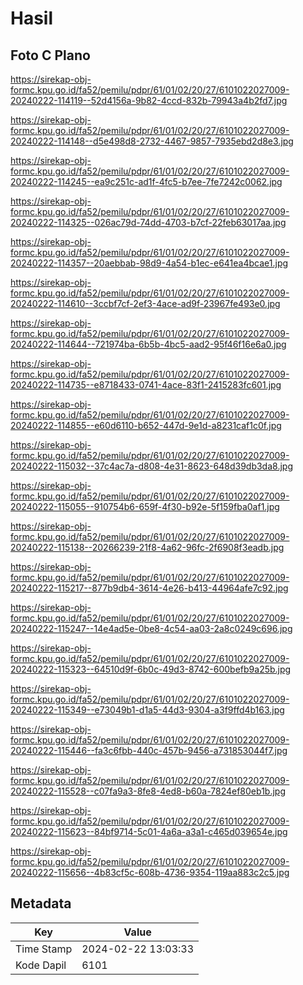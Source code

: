# Hasil

## Foto C Plano

https://sirekap-obj-formc.kpu.go.id/fa52/pemilu/pdpr/61/01/02/20/27/6101022027009-20240222-114119--52d4156a-9b82-4ccd-832b-79943a4b2fd7.jpg

https://sirekap-obj-formc.kpu.go.id/fa52/pemilu/pdpr/61/01/02/20/27/6101022027009-20240222-114148--d5e498d8-2732-4467-9857-7935ebd2d8e3.jpg

https://sirekap-obj-formc.kpu.go.id/fa52/pemilu/pdpr/61/01/02/20/27/6101022027009-20240222-114245--ea9c251c-ad1f-4fc5-b7ee-7fe7242c0062.jpg

https://sirekap-obj-formc.kpu.go.id/fa52/pemilu/pdpr/61/01/02/20/27/6101022027009-20240222-114325--026ac79d-74dd-4703-b7cf-22feb63017aa.jpg

https://sirekap-obj-formc.kpu.go.id/fa52/pemilu/pdpr/61/01/02/20/27/6101022027009-20240222-114357--20aebbab-98d9-4a54-b1ec-e641ea4bcae1.jpg

https://sirekap-obj-formc.kpu.go.id/fa52/pemilu/pdpr/61/01/02/20/27/6101022027009-20240222-114610--3ccbf7cf-2ef3-4ace-ad9f-23967fe493e0.jpg

https://sirekap-obj-formc.kpu.go.id/fa52/pemilu/pdpr/61/01/02/20/27/6101022027009-20240222-114644--721974ba-6b5b-4bc5-aad2-95f46f16e6a0.jpg

https://sirekap-obj-formc.kpu.go.id/fa52/pemilu/pdpr/61/01/02/20/27/6101022027009-20240222-114735--e8718433-0741-4ace-83f1-2415283fc601.jpg

https://sirekap-obj-formc.kpu.go.id/fa52/pemilu/pdpr/61/01/02/20/27/6101022027009-20240222-114855--e60d6110-b652-447d-9e1d-a8231caf1c0f.jpg

https://sirekap-obj-formc.kpu.go.id/fa52/pemilu/pdpr/61/01/02/20/27/6101022027009-20240222-115032--37c4ac7a-d808-4e31-8623-648d39db3da8.jpg

https://sirekap-obj-formc.kpu.go.id/fa52/pemilu/pdpr/61/01/02/20/27/6101022027009-20240222-115055--910754b6-659f-4f30-b92e-5f159fba0af1.jpg

https://sirekap-obj-formc.kpu.go.id/fa52/pemilu/pdpr/61/01/02/20/27/6101022027009-20240222-115138--20266239-21f8-4a62-96fc-2f6908f3eadb.jpg

https://sirekap-obj-formc.kpu.go.id/fa52/pemilu/pdpr/61/01/02/20/27/6101022027009-20240222-115217--877b9db4-3614-4e26-b413-44964afe7c92.jpg

https://sirekap-obj-formc.kpu.go.id/fa52/pemilu/pdpr/61/01/02/20/27/6101022027009-20240222-115247--14e4ad5e-0be8-4c54-aa03-2a8c0249c696.jpg

https://sirekap-obj-formc.kpu.go.id/fa52/pemilu/pdpr/61/01/02/20/27/6101022027009-20240222-115323--64510d9f-6b0c-49d3-8742-600befb9a25b.jpg

https://sirekap-obj-formc.kpu.go.id/fa52/pemilu/pdpr/61/01/02/20/27/6101022027009-20240222-115349--e73049b1-d1a5-44d3-9304-a3f9ffd4b163.jpg

https://sirekap-obj-formc.kpu.go.id/fa52/pemilu/pdpr/61/01/02/20/27/6101022027009-20240222-115446--fa3c6fbb-440c-457b-9456-a731853044f7.jpg

https://sirekap-obj-formc.kpu.go.id/fa52/pemilu/pdpr/61/01/02/20/27/6101022027009-20240222-115528--c07fa9a3-8fe8-4ed8-b60a-7824ef80eb1b.jpg

https://sirekap-obj-formc.kpu.go.id/fa52/pemilu/pdpr/61/01/02/20/27/6101022027009-20240222-115623--84bf9714-5c01-4a6a-a3a1-c465d039654e.jpg

https://sirekap-obj-formc.kpu.go.id/fa52/pemilu/pdpr/61/01/02/20/27/6101022027009-20240222-115656--4b83cf5c-608b-4736-9354-119aa883c2c5.jpg


## Metadata

| Key        | Value               |
| ---------- | ------------------- |
| Time Stamp | 2024-02-22 13:03:33 |
| Kode Dapil | 6101                |



